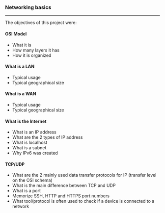 ### Networking basics
***
The objectives of this project were:<br>
#### OSI Model
- What it is
- How many layers it has
- How it is organized
#### What is a LAN
- Typical usage
- Typical geographical size
#### What is a WAN
- Typical usage
- Typical geographical size
#### What is the Internet
- What is an IP address
- What are the 2 types of IP address
- What is localhost
- What is a subnet
- Why IPv6 was created
#### TCP/UDP
- What are the 2 mainly used data transfer protocols for IP (transfer level on the OSI schema)
- What is the main difference between TCP and UDP
- What is a port
- Memorize SSH, HTTP and HTTPS port numbers
- What tool/protocol is often used to check if a device is connected to a network
